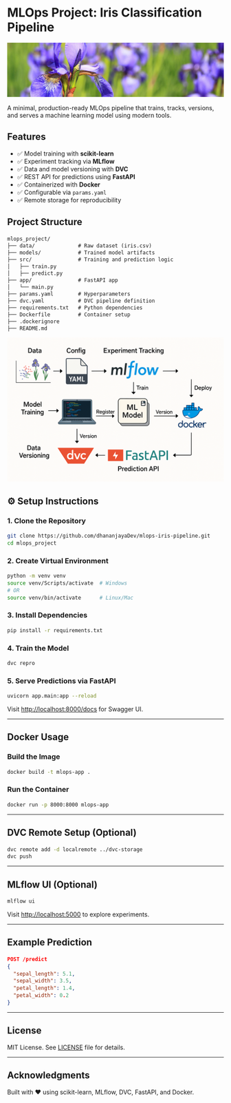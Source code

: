 # MLOps Project: Iris Classification Pipeline

![Banner](https://github.com/dhananjayaDev/mlops-iris-pipeline/blob/master/iris_pipelinne_banner.png)

A minimal, production-ready MLOps pipeline that trains, tracks, versions, and serves a machine learning model using modern tools.

## Features

- ✅ Model training with **scikit-learn**
- ✅ Experiment tracking via **MLflow**
- ✅ Data and model versioning with **DVC**
- ✅ REST API for predictions using **FastAPI**
- ✅ Containerized with **Docker**
- ✅ Configurable via `params.yaml`
- ✅ Remote storage for reproducibility


## Project Structure

```
mlops_project/
├── data/              # Raw dataset (iris.csv)
├── models/            # Trained model artifacts
├── src/               # Training and prediction logic
│   ├── train.py
│   ├── predict.py
├── app/               # FastAPI app
│   └── main.py
├── params.yaml        # Hyperparameters
├── dvc.yaml           # DVC pipeline definition
├── requirements.txt   # Python dependencies
├── Dockerfile         # Container setup
├── .dockerignore
├── README.md
```

![Diagram](https://github.com/dhananjayaDev/mlops-iris-pipeline/blob/master/A%20visual%20map%20of%20an%20MLops%20pipeline.png)

## ⚙️ Setup Instructions

### 1. Clone the Repository

```bash
git clone https://github.com/dhananjayaDev/mlops-iris-pipeline.git
cd mlops_project
```

### 2. Create Virtual Environment

```bash
python -m venv venv
source venv/Scripts/activate  # Windows
# OR
source venv/bin/activate      # Linux/Mac
```

### 3. Install Dependencies

```bash
pip install -r requirements.txt
```

### 4. Train the Model

```bash
dvc repro
```

### 5. Serve Predictions via FastAPI

```bash
uvicorn app.main:app --reload
```

Visit [http://localhost:8000/docs](http://localhost:8000/docs) for Swagger UI.

---

## Docker Usage

### Build the Image

```bash
docker build -t mlops-app .
```

### Run the Container

```bash
docker run -p 8000:8000 mlops-app
```

---

## DVC Remote Setup (Optional)

```bash
dvc remote add -d localremote ../dvc-storage
dvc push
```

---

## MLflow UI (Optional)

```bash
mlflow ui
```

Visit [http://localhost:5000](http://localhost:5000) to explore experiments.

---

## Example Prediction

```json
POST /predict
{
  "sepal_length": 5.1,
  "sepal_width": 3.5,
  "petal_length": 1.4,
  "petal_width": 0.2
}
```

---

## License

MIT License. See [LICENSE](https://github.com/dhananjayaDev/mlops-iris-pipeline?tab=MIT-1-ov-file) file for details.

---

## Acknowledgments

Built with ❤️ using scikit-learn, MLflow, DVC, FastAPI, and Docker.




